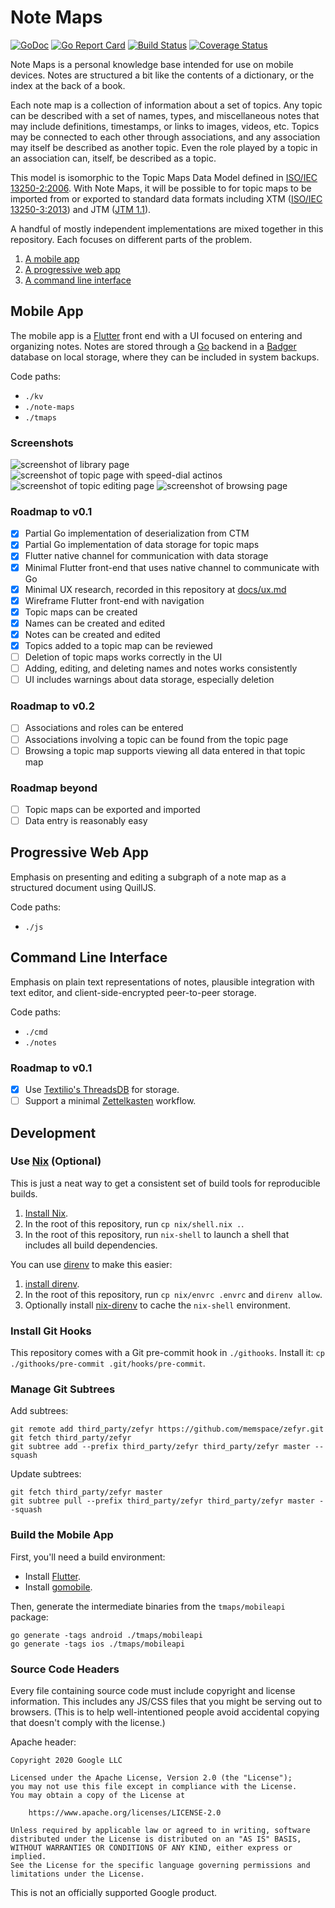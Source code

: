 # Note Maps

[![GoDoc](https://godoc.org/github.com/google/note-maps?status.svg)](https://godoc.org/github.com/google/note-maps)
[![Go Report Card](https://goreportcard.com/badge/github.com/google/note-maps)](https://goreportcard.com/report/github.com/google/note-maps)
[![Build Status](https://travis-ci.org/google/note-maps.svg?branch=main)](https://travis-ci.org/google/note-maps)
[![Coverage Status](https://coveralls.io/repos/github/google/note-maps/badge.svg?branch=main)](https://coveralls.io/github/google/note-maps?branch=main)

Note Maps is a personal knowledge base intended for use on mobile devices.
Notes are structured a bit like the contents of a dictionary, or the index at
the back of a book.

Each note map is a collection of information about a set of topics. Any topic
can be described with a set of names, types, and miscellaneous notes that may
include definitions, timestamps, or links to images, videos, etc. Topics may be
connected to each other through associations, and any association may itself be
described as another topic. Even the role played by a topic in an association
can, itself, be described as a topic.

This model is isomorphic to the Topic Maps Data Model defined in [ISO/IEC
13250-2:2006][]. With Note Maps, it will be possible to for topic maps to be
imported from or exported to standard data formats including XTM ([ISO/IEC
13250-3:2013][]) and JTM ([JTM 1.1][]).

[ISO/IEC 13250-2:2006]: https://www.iso.org/standard/40017.html
[ISO/IEC 13250-3:2013]: https://www.iso.org/standard/59303.html
[JTM 1.1]: http://cerny-online.com/jtm/1.1/

A handful of mostly independent implementations are mixed together in this repository. Each focuses on different parts of the problem.

1. [A mobile app](#mobile-app)
2. [A progressive web app](#progressive-web-app)
3. [A command line interface](#command-line-interface)

## Mobile App

The mobile app is a [Flutter][] front end with a UI focused on entering and
organizing notes.  Notes are stored through a [Go][] backend in a [Badger][]
database on local storage, where they can be included in system backups.

[Badger]: https://github.com/dgraph-io/badger
[Flutter]: https://flutter.dev
[Go]: https://golang.org

Code paths:

- `./kv`
- `./note-maps`
- `./tmaps`

### Screenshots

![screenshot of library page](https://github.com/google/note-maps/raw/master/docs/library.png) ![screenshot of topic page with speed-dial actinos](https://github.com/google/note-maps/raw/master/docs/fab.png) ![screenshot of topic editing page](https://github.com/google/note-maps/raw/master/docs/topic-edit.png) ![screenshot of browsing page](https://github.com/google/note-maps/raw/master/docs/browse.png)

### Roadmap to v0.1

- [x] Partial Go implementation of deserialization from CTM
- [x] Partial Go implementation of data storage for topic maps
- [x] Flutter native channel for communication with data storage
- [x] Minimal Flutter front-end that uses native channel to communicate with Go
- [x] Minimal UX research, recorded in this repository at [docs/ux.md](docs/ux.md)
- [x] Wireframe Flutter front-end with navigation
- [x] Topic maps can be created
- [x] Names can be created and edited
- [x] Notes can be created and edited
- [x] Topics added to a topic map can be reviewed
- [ ] Deletion of topic maps works correctly in the UI
- [ ] Adding, editing, and deleting names and notes works consistently
- [ ] UI includes warnings about data storage, especially deletion

### Roadmap to v0.2

- [ ] Associations and roles can be entered
- [ ] Associations involving a topic can be found from the topic page
- [ ] Browsing a topic map supports viewing all data entered in that topic map

### Roadmap beyond

- [ ] Topic maps can be exported and imported
- [ ] Data entry is reasonably easy

## Progressive Web App

Emphasis on presenting and editing a subgraph of a note map as a structured
document using QuillJS.

Code paths:

- `./js`

## Command Line Interface

Emphasis on plain text representations of notes, plausible integration with
text editor, and client-side-encrypted peer-to-peer storage.

Code paths:

- `./cmd`
- `./notes`

### Roadmap to v0.1

- [x] Use [Textilio's ThreadsDB](https://docs.textile.io/threads/) for storage.
- [ ] Support a minimal [Zettelkasten](https://zettelkasten.de/) workflow.

## Development

### Use [Nix][] (Optional)

This is just a neat way to get a consistent set of build tools for reproducible
builds.

1. [Install Nix][].
1. In the root of this repository, run `cp nix/shell.nix .`.
1. In the root of this repository, run `nix-shell` to launch a shell that
   includes all build dependencies.

You can use [direnv][] to make this easier:

1. [install direnv][].
1. In the root of this repository, run `cp nix/envrc .envrc` and `direnv
   allow`.
1. Optionally install [nix-direnv][] to cache the `nix-shell` environment.

[Nix]: https://nixos.org/
[Install Nix]: https://nixos.org/guides/install-nix.html
[direnv]: https://direnv.net/
[install direnv]: https://direnv.net/docs/installation.html
[nix-direnv]: https://github.com/nix-community/nix-direnv

### Install Git Hooks

This repository comes with a Git pre-commit hook in `./githooks`. Install it:
`cp ./githooks/pre-commit .git/hooks/pre-commit`.

### Manage Git Subtrees

Add subtrees:

    git remote add third_party/zefyr https://github.com/memspace/zefyr.git
    git fetch third_party/zefyr
    git subtree add --prefix third_party/zefyr third_party/zefyr master --squash

Update subtrees:

    git fetch third_party/zefyr master
    git subtree pull --prefix third_party/zefyr third_party/zefyr master --squash

### Build the Mobile App

First, you'll need a build environment:

*   Install [Flutter](https://flutter.dev/docs/get-started/install).
*   Install [gomobile](https://golang.org/x/mobile/cmd/gomobile).

Then, generate the intermediate binaries from the `tmaps/mobileapi` package:

    go generate -tags android ./tmaps/mobileapi
    go generate -tags ios ./tmaps/mobileapi

### Source Code Headers

Every file containing source code must include copyright and license
information. This includes any JS/CSS files that you might be serving out to
browsers. (This is to help well-intentioned people avoid accidental copying that
doesn't comply with the license.)

Apache header:

    Copyright 2020 Google LLC

    Licensed under the Apache License, Version 2.0 (the "License");
    you may not use this file except in compliance with the License.
    You may obtain a copy of the License at

        https://www.apache.org/licenses/LICENSE-2.0

    Unless required by applicable law or agreed to in writing, software
    distributed under the License is distributed on an "AS IS" BASIS,
    WITHOUT WARRANTIES OR CONDITIONS OF ANY KIND, either express or implied.
    See the License for the specific language governing permissions and
    limitations under the License.

This is not an officially supported Google product.
